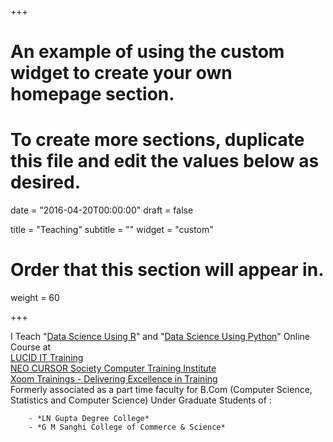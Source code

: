 +++
# An example of using the custom widget to create your own homepage section.
# To create more sections, duplicate this file and edit the values below as desired.

date = "2016-04-20T00:00:00"
draft = false

title = "Teaching"
subtitle = ""
widget = "custom"

# Order that this section will appear in.
weight = 60

+++

I Teach "<a href = "https://github.com/sumendar/FoundationOfStatsDSAIMLwithR-apr18" target="_blank">Data Science Using R</a>" and "<a href = "https://github.com/sumendar/FoundationOfStatsDSAIMLwithPython-june18" target="_blank">Data Science Using Python</a>" Online Course at </br> <a href = "http://www.lucidittraining.com/" target="_blank">LUCID IT Training</a> </br> <a href = "http://www.neocursor.com/" target="_blank">NEO CURSOR Society Computer Training Institute</a> </br> <a href = "http://xoomtrainings.com/" target="_blank">Xoom Trainings - Delivering Excellence in Training</a>   
Formerly associated as a part time faculty for B.Com (Computer Science, Statistics and Computer Science) Under Graduate Students of       :    

        - *LN Gupta Degree College*  
        - *G M Sanghi College of Commerce & Science*